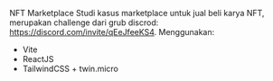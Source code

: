 NFT Marketplace
Studi kasus marketplace untuk jual beli karya NFT, merupakan challenge dari grub discrod: https://discord.com/invite/qEeJfeeKS4.
Menggunakan:
- Vite
- ReactJS
- TailwindCSS + twin.micro
